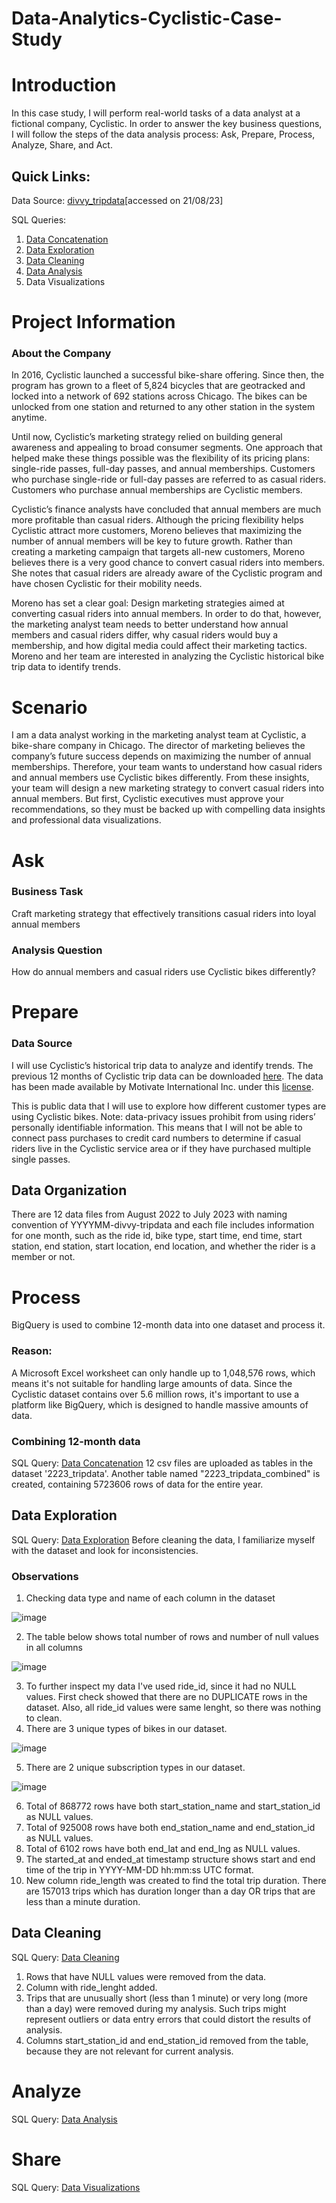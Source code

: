 # Data-Analytics-Cyclistic-Case-Study

# Introduction
In this case study, I will perform real-world tasks of a data analyst at a fictional company, Cyclistic. In order to answer the key business questions, I will follow the steps of the data analysis process: Ask, Prepare, Process, Analyze, Share, and Act.

## Quick Links:
Data Source: [divvy_tripdata](https://divvy-tripdata.s3.amazonaws.com/index.html)[accessed on 21/08/23]

SQL Queries:
01. [Data Concatenation](https://github.com/GytisGrig/Data-Analytics-Cyclistic-Case-Study/blob/main/Data%20Concatenation.sql)
02. [Data Exploration](https://github.com/GytisGrig/Data-Analytics-Cyclistic-Case-Study/blob/main/Data%20Exploration.sql)
03. [Data Cleaning](https://github.com/GytisGrig/Data-Analytics-Cyclistic-Case-Study/blob/main/Data%20Cleaning.sql)
04. [Data Analysis](https://github.com/GytisGrig/Data-Analytics-Cyclistic-Case-Study/blob/main/Data%20Analysis.sql)
05. Data Visualizations

# Project Information
### About the Company
In 2016, Cyclistic launched a successful bike-share offering. Since then, the program has grown to a fleet of 5,824 bicycles that are geotracked and locked into a network of 692 stations across Chicago. The bikes can be unlocked from one station and returned to any other station in the system anytime.

Until now, Cyclistic’s marketing strategy relied on building general awareness and appealing to broad consumer segments. One approach that helped make these things possible was the flexibility of its pricing plans: single-ride passes, full-day passes, and annual memberships. Customers who purchase single-ride or full-day passes are referred to as casual riders. Customers who purchase annual memberships are Cyclistic members.

Cyclistic’s finance analysts have concluded that annual members are much more profitable than casual riders. Although the pricing flexibility helps Cyclistic attract more customers, Moreno believes that maximizing the number of annual members will be key to future growth. Rather than creating a marketing campaign that targets all-new customers, Moreno believes there is a very good chance to convert casual riders into members. She notes that casual riders are already aware of the Cyclistic program and have chosen Cyclistic for their mobility needs.

Moreno has set a clear goal: Design marketing strategies aimed at converting casual riders into annual members. In order to do that, however, the marketing analyst team needs to better understand how annual members and casual riders differ, why casual riders would buy a membership, and how digital media could affect their marketing tactics. Moreno and her team are interested in analyzing the Cyclistic historical bike trip data to identify trends.

# Scenario
I am a data analyst working in the marketing analyst team at Cyclistic, a bike-share company in Chicago. The director of marketing believes the company’s future success depends on maximizing the number of annual memberships. Therefore, your team wants to understand how casual riders and annual members use Cyclistic bikes differently. From these insights, your team will design a new marketing strategy to convert casual riders into annual members. But first, Cyclistic executives must approve your recommendations, so they must be backed up with compelling data insights and professional data visualizations.

# Ask
### Business Task
Craft marketing strategy that effectively transitions casual riders into loyal annual members

### Analysis Question
How do annual members and casual riders use Cyclistic bikes differently?

# Prepare
### Data Source 
I will use Cyclistic’s historical trip data to analyze and identify trends. The previous 12 months of Cyclistic trip data can be downloaded [here](https://divvy-tripdata.s3.amazonaws.com/index.html). The data has been made available by Motivate International Inc. under this [license](https://ride.divvybikes.com/data-license-agreement).

This is public data that I will use to explore how different customer types are using Cyclistic bikes. Note: data-privacy issues prohibit from using riders’ personally identifiable information. This means that I will not be able to connect pass purchases to credit card numbers to determine if casual riders live in the Cyclistic service area or if they have purchased multiple single passes.

## Data Organization
There are 12 data files from August 2022 to July 2023 with naming convention of YYYYMM-divvy-tripdata and each file includes information for one month, such as the ride id, bike type, start time, end time, start station, end station, start location, end location, and whether the rider is a member or not.

# Process
BigQuery is used to combine 12-month data into one dataset and process it.

### Reason:
A Microsoft Excel worksheet can only handle up to 1,048,576 rows, which means it's not suitable for handling large amounts of data. Since the Cyclistic dataset contains over 5.6 million rows, it's important to use a platform like BigQuery, which is designed to handle massive amounts of data.

### Combining 12-month data
SQL Query: [Data Concatenation](https://github.com/GytisGrig/Data-Analytics-Cyclistic-Case-Study/blob/main/Data%20Concatenation.sql)
12 csv files are uploaded as tables in the dataset '2223_tripdata'. Another table named "2223_tripdata_combined" is created, containing 5723606 rows of data for the entire year.

## Data Exploration
SQL Query: [Data Exploration](https://github.com/GytisGrig/Data-Analytics-Cyclistic-Case-Study/blob/main/Data%20Exploration.sql)
Before cleaning the data, I familiarize myself with the dataset and look for inconsistencies.

### Observations
1. Checking data type and name of each column in the dataset

![image](https://github.com/GytisGrig/Data-Analytics-Cyclistic-Case-Study/blob/main/Column%20Names%20and%20Data%20Types.png)
   
2. The table below shows total number of rows and number of null values in all columns

![image](https://github.com/GytisGrig/Data-Analytics-Cyclistic-Case-Study/blob/main/Number%20of%20NULLs.png)

3. To further inspect my data I've used ride_id, since it had no NULL values. First check showed that there are no DUPLICATE rows in the dataset. Also, all ride_id values were same lenght, so there was nothing to clean.
4. There are 3 unique types of bikes in our dataset.

![image](https://github.com/GytisGrig/Data-Analytics-Cyclistic-Case-Study/blob/main/Ride%20types.png)

5. There are 2 unique subscription types in our dataset.

![image](https://github.com/GytisGrig/Data-Analytics-Cyclistic-Case-Study/blob/main/Subscription%20types.png)

6. Total of 868772 rows have both start_station_name and start_station_id as NULL values.
7. Total of 925008 rows have both end_station_name and end_station_id as NULL values.
8. Total of 6102 rows have both end_lat and end_lng as NULL values.
9. The started_at and ended_at timestamp structure shows start and end time of the trip in YYYY-MM-DD hh:mm:ss UTC format.
10. New column ride_length was created to find the total trip duration. There are 157013 trips which has duration longer than a day OR trips that are less than a minute duration.

## Data Cleaning

SQL Query: [Data Cleaning](https://github.com/GytisGrig/Data-Analytics-Cyclistic-Case-Study/blob/main/Data%20Cleaning.sql)

1. Rows that have NULL values were removed from the data.
2. Column with ride_lenght added.
3. Trips that are unusually short (less than 1 minute) or very long (more than a day) were removed during my analysis. Such trips might represent outliers or data entry errors that could distort the results of analysis.
4. Columns start_station_id and end_station_id removed from the table, because they are not relevant for current analysis.

# Analyze

SQL Query: [Data Analysis](https://github.com/GytisGrig/Data-Analytics-Cyclistic-Case-Study/blob/main/Data%20Analysis.sql)

# Share

SQL Query: [Data Visualizations](LINK)

